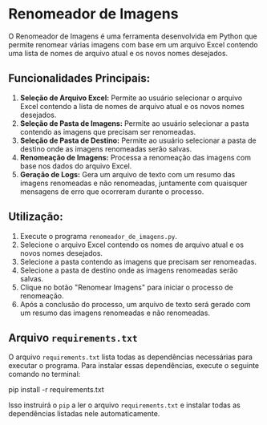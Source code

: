 # Renomeador de Imagens

O Renomeador de Imagens é uma ferramenta desenvolvida em Python que permite renomear várias imagens com base em um arquivo Excel contendo uma lista de nomes de arquivo atual e os novos nomes desejados.

## Funcionalidades Principais:

1. **Seleção de Arquivo Excel:** Permite ao usuário selecionar o arquivo Excel contendo a lista de nomes de arquivo atual e os novos nomes desejados.
2. **Seleção de Pasta de Imagens:** Permite ao usuário selecionar a pasta contendo as imagens que precisam ser renomeadas.
3. **Seleção de Pasta de Destino:** Permite ao usuário selecionar a pasta de destino onde as imagens renomeadas serão salvas.
4. **Renomeação de Imagens:** Processa a renomeação das imagens com base nos dados do arquivo Excel.
5. **Geração de Logs:** Gera um arquivo de texto com um resumo das imagens renomeadas e não renomeadas, juntamente com quaisquer mensagens de erro que ocorreram durante o processo.

## Utilização:

1. Execute o programa `renomeador_de_imagens.py`.
2. Selecione o arquivo Excel contendo os nomes de arquivo atual e os novos nomes desejados.
3. Selecione a pasta contendo as imagens que precisam ser renomeadas.
4. Selecione a pasta de destino onde as imagens renomeadas serão salvas.
5. Clique no botão "Renomear Imagens" para iniciar o processo de renomeação.
6. Após a conclusão do processo, um arquivo de texto será gerado com um resumo das imagens renomeadas e não renomeadas.

## Arquivo `requirements.txt`

O arquivo `requirements.txt` lista todas as dependências necessárias para executar o programa. Para instalar essas dependências, execute o seguinte comando no terminal:

pip install -r requirements.txt


Isso instruirá o `pip` a ler o arquivo `requirements.txt` e instalar todas as dependências listadas nele automaticamente.

